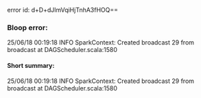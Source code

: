error id: d+D+dJlmVqiHjTnhA3fHOQ==
### Bloop error:

25/06/18 00:19:18 INFO SparkContext: Created broadcast 29 from broadcast at DAGScheduler.scala:1580
#### Short summary: 

25/06/18 00:19:18 INFO SparkContext: Created broadcast 29 from broadcast at DAGScheduler.scala:1580